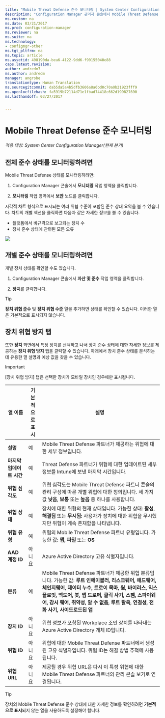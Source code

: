 ```yaml
---
title: "Mobile Threat Defense 준수 모니터링 | System Center Configuration Manager"
description: "Configuration Manager 관리자 콘솔에서 Mobile Threat Defense 파트너 준수 상태를 모니터링합니다."
ms.custom: na
ms.date: 03/21/2017
ms.prod: configuration-manager
ms.reviewer: na
ms.suite: na
ms.technology:
- configmgr-other
ms.tgt_pltfrm: na
ms.topic: article
ms.assetid: 408190da-bea6-4122-9dd6-f90155040e88
caps.latest.revision: 
author: andredm7
ms.author: andredm
manager: angrobe
translationtype: Human Translation
ms.sourcegitcommit: dab5da5a4b5dfb3606a8a6bd0c70a0b21923fff9
ms.openlocfilehash: fa5919b72114d71e1fbad74418c662d199827690
ms.lasthandoff: 03/27/2017


---
```


# <a name="monitor-mobile-threat-defense-compliance"></a>**Mobile Threat Defense 준수 모니터링**

*적용 대상: System Center Configuration Manager(현재 분기)*

## <a name="to-monitor-the-overall-compliance-status"></a>전체 준수 상태를 모니터링하려면

Mobile Threat Defense 상태를 모니터링하려면:

1.  Configuration Manager 콘솔에서 **모니터링** 작업 영역을 클릭합니다.

2.  **모니터링** 작업 영역에서 **보안** 노드를 클릭합니다.

시각적 차트 형식으로 표시되는 여러 위협 수준이 포함된 준수 상태 요약을 볼 수 있습니다. 차트의 개별 섹션을 클릭하면 다음과 같은 자세한 정보를 볼 수 있습니다. 

- 플랫폼에서 비규격으로 보고되는 장치 수
- 장치 준수 상태에 관련된 모든 오류

![](http://i.imgur.com/bmPsiWk.png)

## <a name="to-monitor-the-individual-compliance-status"></a>개별 준수 상태를 모니터링하려면

개별 장치 상태를 확인할 수도 있습니다.

1.  Configuration Manager 콘솔에서 **자산 및 준수** 작업 영역을 클릭합니다.

2.  **장치**를 클릭합니다.

> [!TIP] 
> **장치 위협 준수** 및 **장치 위협 수준** 열을 추가하면 상태를 확인할 수 있습니다. 이러한 열은 기본적으로 표시되지 않습니다.

## <a name="device-threat-protection-tab"></a>장치 위협 방지 탭

또한 **장치** 화면에서 특정 장치를 선택하고 나서 장치 준수 상태에 대한 자세한 정보를 제공하는 **장치 위협 방지** 탭을 클릭할 수 있습니다. 아래에서 장치 준수 상태를 분석하는 데 유용한 열 설명과 예상 값을 찾을 수 있습니다.

> [!IMPORTANT] 
> [장치 위협 방지] 탭은 선택한 장치가 모바일 장치인 경우에만 표시됩니다.

|열 이름|기본적으로 표시|설명| 
|-|-|-|
|**설명**| 예 | Mobile Threat Defense 파트너가 제공하는 위협에 대한 세부 정보입니다. |
|**마지막 업데이트 시간**| 예 | Threat Defense 파트너가 위협에 대한 업데이트된 세부 정보를 Intune에 보낸 마지막 시간입니다. |
|**위협 심각도**| 예 | 위협 심각도는 Mobile Threat Defense 파트너 콘솔의 관리 구성에 따른 개별 위협에 대한 정의입니다. 세 가지 값 **낮음**, **보통** 또는 **높음** 중 하나를 사용합니다. |
|**위협 상태**| 예 | 장치에 대한 위협의 현재 상태입니다. 가능한 상태: **활성**, **해결됨** 또는 **무시됨:** 사용자가 장치에 대한 위협을 무시했지만 위협이 계속 존재함을 나타냅니다. |
|**위협 유형**| 예 | 위협의 Mobile Threat Defense 파트너 유형입니다. 가능한 값: **앱**, **파일** 또는 **OS** |
|**AAD 계정 ID**| 아니요 | Azure Active Directory 고유 식별자입니다. |
|**분류**| 예 | Mobile Threat Defense 파트너가 제공한 위협 분류입니다. 가능한 값: **루트 인에이블러, 리스크웨어, 애드웨어, 체인지웨어, 데이터 누수, 트로이 목마, 웜, 바이러스, 익스플로잇, 백도어, 봇, 앱 드로퍼, 클릭 사기, 스팸, 스파이웨어, 감시 웨어, 취약성, 알 수 없음, 루트 탈옥, 연결성, 전화 사기, 사이드로드된 앱** |
|**장치 ID**| 아니요 | 위협 정보가 포함된 Workplace 조인 장치를 나타내는 Azure Active Directory 개체 ID입니다. |
|**위협 ID**| 아니요 | 위협에 대한 Mobile Threat Defense 파트너에서 생성된 고유 식별자입니다. 위협 ID는 해결 방법 추적에 사용됩니다. |
|**위협 URL**| 아니요 | 제공될 경우 위협 URL은 다시 이 특정 위협에 대한 Mobile Threat Defense 파트너의 관리 콘솔 보기로 연결됩니다. |

> [!TIP] 
> 장치의 Mobile Threat Defense 준수 상태에 대한 자세한 정보를 확인하려면 **기본적으로 표시**되지 않는 열을 사용하도록 설정해야 합니다.
